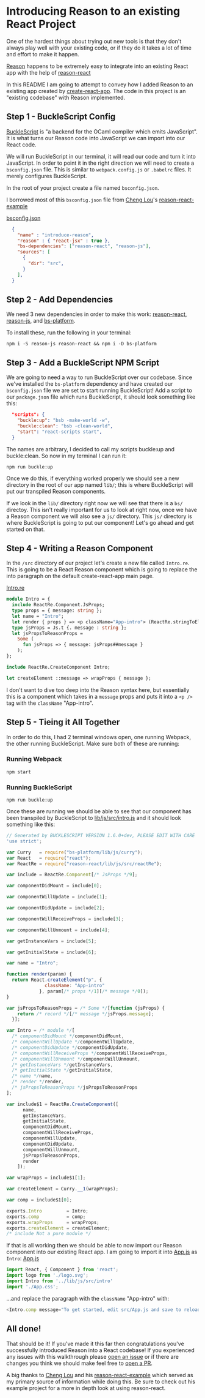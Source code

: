 # Introducing Reason to an existing React Project
One of the hardest things about trying out new tools is that they don't always play well with your
existing code, or if they do it takes a lot of time and effort to make it happen.

[Reason](https://github.com/facebook/reason) happens to be extremely easy to integrate into an existing React app with the help of [reason-react](https://github.com/reasonml/reason-react)

In this README I am going to attempt to convey how I added Reason to an existing app created by [create-react-app](https://github.com/facebookincubator/create-react-app).
The code in this project is an "existing codebase" with Reason implemented.

## Step 1 - BuckleScript Config
[BuckleScript](https://github.com/bloomberg/bucklescript) is "a backend for the OCaml compiler which emits JavaScript". It
is what turns our Reason code into JavaScript we can import into our React code.

We will run BuckleScript in our terminal, it will read our code and turn it into JavaScript. In order to point it in the
right direction we will need to create a `bsconfig.json` file. This is similar to `webpack.config.js` or `.babelrc` files.
It merely configures BuckleScript.

In the root of your project create a file named `bsconfig.json`.

I borrowed most of this `bsconfig.json` file from [Cheng Lou](https://github.com/chenglou)'s [reason-react-example](https://github.com/chenglou/reason-react-example)

[bsconfig.json](bsconfig.json)
```json
  {
    "name" : "introduce-reason",
    "reason" : { "react-jsx" : true },
    "bs-dependencies": ["reason-react", "reason-js"],
    "sources": [
      {
        "dir": "src",
      }
    ],
  }
```
## Step 2 - Add Dependencies
We need 3 new dependencies in order to make this work: [reason-react](https://www.npmjs.com/package/reason-react), [reason-js](https://www.npmjs.com/package/reason-js), and [bs-platform](https://www.npmjs.com/package/bs-platform).

To install these, run the following in your terminal:
```shell
npm i -S reason-js reason-react && npm i -D bs-platform
```

## Step 3 - Add a BuckleScript NPM Script
We are going to need a way to run BuckleScript over our codebase. Since we've installed the `bs-platform` dependency and have created our `bsconfig.json` file we are set to start running BuckleScript! Add a script to our `package.json` file which runs BuckleScript, it should look something like this:
```json
  "scripts": {
    "buckle:up": "bsb -make-world -w",
    "buckle:clean": "bsb -clean-world",
    "start": "react-scripts start",
  }
```
The names are arbitrary, I decided to call my scripts buckle:up and buckle:clean. So now in my terminal I can run it:
```shell
npm run buckle:up
```
Once we do this, if everything worked properly we should see a new directory in the root of our app named `lib/`; this is where BuckleScript will put our transpiled Reason components.

If we look in the `lib/` directory right now we will see that there is a `bs/` directoy. This isn't really important for us to look at right now, once we have a Reason component we will also see a `js/` directory. This `js/` directory is where BuckleScript is going to put our component! Let's go ahead and get started on that.

## Step 4 - Writing a Reason Component
In the `/src` directory of our project let's create a new file called `Intro.re`. This is going to be a React Reason component which is going to replace the into paragraph on the default create-react-app main page.

[Intro.re](src/Intro.re)
```OCaml
module Intro = {
  include ReactRe.Component.JsProps;
  type props = { message: string };
  let name = "Intro";
  let render { props } => <p className="App-intro"> (ReactRe.stringToElement props.message) </p>;
  type jsProps = Js.t {. message : string };
  let jsPropsToReasonProps =
    Some (
      fun jsProps => { message: jsProps##message }
    );
};

include ReactRe.CreateComponent Intro;

let createElement ::message => wrapProps { message };

```
I don't want to dive too deep into the Reason syntax here, but essentially this is a component which takes in a `message` props and puts it into a `<p />` tag with the `className` "App-intro".

## Step 5 - Tieing it All Together
In order to do this, I had 2 terminal windows open, one running Webpack, the other running BuckleScript. Make sure both of these are running:

### Running Webpack
```shell
npm start
```

### Running BuckleScript
```shell
npm run buckle:up
```
Once these are running we should be able to see that our component has been transpiled by BuckleScript to [lib/js/src/intro.js](lib/js/src/intro.js) and it should look something like this:
```js
// Generated by BUCKLESCRIPT VERSION 1.6.0+dev, PLEASE EDIT WITH CARE
'use strict';

var Curry   = require("bs-platform/lib/js/curry");
var React   = require("react");
var ReactRe = require("reason-react/lib/js/src/reactRe");

var include = ReactRe.Component[/* JsProps */9];

var componentDidMount = include[0];

var componentWillUpdate = include[1];

var componentDidUpdate = include[2];

var componentWillReceiveProps = include[3];

var componentWillUnmount = include[4];

var getInstanceVars = include[5];

var getInitialState = include[6];

var name = "Intro";

function render(param) {
  return React.createElement("p", {
              className: "App-intro"
            }, param[/* props */1][/* message */0]);
}

var jsPropsToReasonProps = /* Some */[function (jsProps) {
    return /* record */[/* message */jsProps.message];
  }];

var Intro = /* module */[
  /* componentDidMount */componentDidMount,
  /* componentWillUpdate */componentWillUpdate,
  /* componentDidUpdate */componentDidUpdate,
  /* componentWillReceiveProps */componentWillReceiveProps,
  /* componentWillUnmount */componentWillUnmount,
  /* getInstanceVars */getInstanceVars,
  /* getInitialState */getInitialState,
  /* name */name,
  /* render */render,
  /* jsPropsToReasonProps */jsPropsToReasonProps
];

var include$1 = ReactRe.CreateComponent([
      name,
      getInstanceVars,
      getInitialState,
      componentDidMount,
      componentWillReceiveProps,
      componentWillUpdate,
      componentDidUpdate,
      componentWillUnmount,
      jsPropsToReasonProps,
      render
    ]);

var wrapProps = include$1[1];

var createElement = Curry.__1(wrapProps);

var comp = include$1[0];

exports.Intro         = Intro;
exports.comp          = comp;
exports.wrapProps     = wrapProps;
exports.createElement = createElement;
/* include Not a pure module */

```

If that is all working then we should be able to now import our Reason component into our existing React app. I am going to import it into [App.js](src/App.js) as `Intro`:
[App.js](src/App.js)
```js
import React, { Component } from 'react';
import logo from './logo.svg';
import Intro from '../lib/js/src/intro'
import './App.css';
```
...and replace the paragraph with the `className` "App-intro" with:
```js
<Intro.comp message="To get started, edit src/App.js and save to reload." />
```


## All done!
That should be it! If you've made it this far then congratulations you've successfully introduced Reason into a React codebase! If you experienced any issues with this walkthrough please [open an issue](https://github.com/eanplatter/introduce-reason-example/issues/new) or if there are changes you think we should make feel free to [open a PR](https://github.com/eanplatter/introduce-reason-example/compare).

A big thanks to [Cheng Lou](https://github.com/chenglou) and his [reason-react-example](https://github.com/chenglou/reason-react-example) which served as my primary source of information while doing this. Be sure to check out his example project for a more in depth look at using reason-react.
